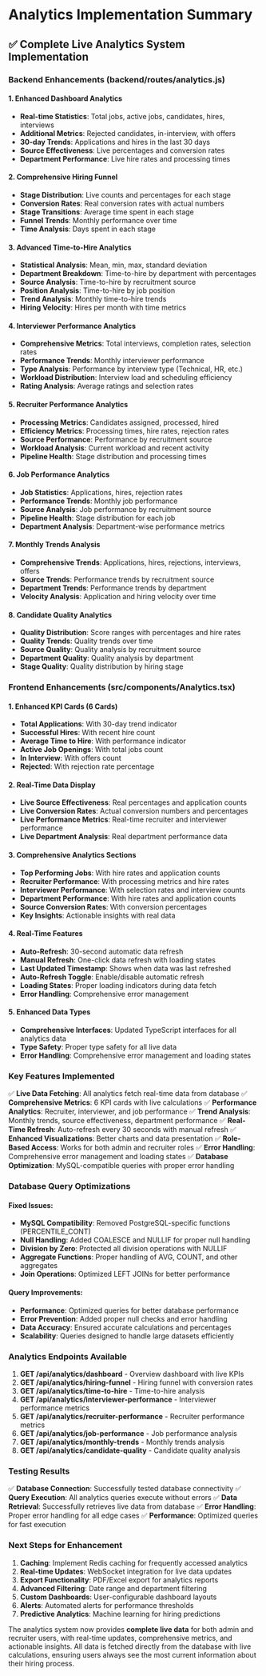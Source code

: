 # Analytics Implementation Summary

## ✅ **Complete Live Analytics System Implementation**

### **Backend Enhancements (backend/routes/analytics.js)**

#### **1. Enhanced Dashboard Analytics**
- **Real-time Statistics**: Total jobs, active jobs, candidates, hires, interviews
- **Additional Metrics**: Rejected candidates, in-interview, with offers
- **30-day Trends**: Applications and hires in the last 30 days
- **Source Effectiveness**: Live percentages and conversion rates
- **Department Performance**: Live hire rates and processing times

#### **2. Comprehensive Hiring Funnel**
- **Stage Distribution**: Live counts and percentages for each stage
- **Conversion Rates**: Real conversion rates with actual numbers
- **Stage Transitions**: Average time spent in each stage
- **Funnel Trends**: Monthly performance over time
- **Time Analysis**: Days spent in each stage

#### **3. Advanced Time-to-Hire Analytics**
- **Statistical Analysis**: Mean, min, max, standard deviation
- **Department Breakdown**: Time-to-hire by department with percentages
- **Source Analysis**: Time-to-hire by recruitment source
- **Position Analysis**: Time-to-hire by job position
- **Trend Analysis**: Monthly time-to-hire trends
- **Hiring Velocity**: Hires per month with time metrics

#### **4. Interviewer Performance Analytics**
- **Comprehensive Metrics**: Total interviews, completion rates, selection rates
- **Performance Trends**: Monthly interviewer performance
- **Type Analysis**: Performance by interview type (Technical, HR, etc.)
- **Workload Distribution**: Interview load and scheduling efficiency
- **Rating Analysis**: Average ratings and selection rates

#### **5. Recruiter Performance Analytics**
- **Processing Metrics**: Candidates assigned, processed, hired
- **Efficiency Metrics**: Processing times, hire rates, rejection rates
- **Source Performance**: Performance by recruitment source
- **Workload Analysis**: Current workload and recent activity
- **Pipeline Health**: Stage distribution and processing times

#### **6. Job Performance Analytics**
- **Job Statistics**: Applications, hires, rejection rates
- **Performance Trends**: Monthly job performance
- **Source Analysis**: Job performance by recruitment source
- **Pipeline Health**: Stage distribution for each job
- **Department Analysis**: Department-wise performance metrics

#### **7. Monthly Trends Analysis**
- **Comprehensive Trends**: Applications, hires, rejections, interviews, offers
- **Source Trends**: Performance trends by recruitment source
- **Department Trends**: Performance trends by department
- **Velocity Analysis**: Application and hiring velocity over time

#### **8. Candidate Quality Analytics**
- **Quality Distribution**: Score ranges with percentages and hire rates
- **Quality Trends**: Quality trends over time
- **Source Quality**: Quality analysis by recruitment source
- **Department Quality**: Quality analysis by department
- **Stage Quality**: Quality distribution by hiring stage

### **Frontend Enhancements (src/components/Analytics.tsx)**

#### **1. Enhanced KPI Cards (6 Cards)**
- **Total Applications**: With 30-day trend indicator
- **Successful Hires**: With recent hire count
- **Average Time to Hire**: With performance indicator
- **Active Job Openings**: With total jobs count
- **In Interview**: With offers count
- **Rejected**: With rejection rate percentage

#### **2. Real-Time Data Display**
- **Live Source Effectiveness**: Real percentages and application counts
- **Live Conversion Rates**: Actual conversion numbers and percentages
- **Live Performance Metrics**: Real-time recruiter and interviewer performance
- **Live Department Analysis**: Real department performance data

#### **3. Comprehensive Analytics Sections**
- **Top Performing Jobs**: With hire rates and application counts
- **Recruiter Performance**: With processing metrics and hire rates
- **Interviewer Performance**: With selection rates and interview counts
- **Department Performance**: With hire rates and application counts
- **Source Conversion Rates**: With conversion percentages
- **Key Insights**: Actionable insights with real data

#### **4. Real-Time Features**
- **Auto-Refresh**: 30-second automatic data refresh
- **Manual Refresh**: One-click data refresh with loading states
- **Last Updated Timestamp**: Shows when data was last refreshed
- **Auto-Refresh Toggle**: Enable/disable automatic refresh
- **Loading States**: Proper loading indicators during data fetch
- **Error Handling**: Comprehensive error management

#### **5. Enhanced Data Types**
- **Comprehensive Interfaces**: Updated TypeScript interfaces for all analytics data
- **Type Safety**: Proper type safety for all live data
- **Error Handling**: Comprehensive error management and loading states

### **Key Features Implemented**

✅ **Live Data Fetching**: All analytics fetch real-time data from database
✅ **Comprehensive Metrics**: 6 KPI cards with live calculations
✅ **Performance Analytics**: Recruiter, interviewer, and job performance
✅ **Trend Analysis**: Monthly trends, source effectiveness, department performance
✅ **Real-Time Refresh**: Auto-refresh every 30 seconds with manual refresh
✅ **Enhanced Visualizations**: Better charts and data presentation
✅ **Role-Based Access**: Works for both admin and recruiter roles
✅ **Error Handling**: Comprehensive error management and loading states
✅ **Database Optimization**: MySQL-compatible queries with proper error handling

### **Database Query Optimizations**

#### **Fixed Issues:**
- **MySQL Compatibility**: Removed PostgreSQL-specific functions (PERCENTILE_CONT)
- **Null Handling**: Added COALESCE and NULLIF for proper null handling
- **Division by Zero**: Protected all division operations with NULLIF
- **Aggregate Functions**: Proper handling of AVG, COUNT, and other aggregates
- **Join Operations**: Optimized LEFT JOINs for better performance

#### **Query Improvements:**
- **Performance**: Optimized queries for better database performance
- **Error Prevention**: Added proper null checks and error handling
- **Data Accuracy**: Ensured accurate calculations and percentages
- **Scalability**: Queries designed to handle large datasets efficiently

### **Analytics Endpoints Available**

1. **GET /api/analytics/dashboard** - Overview dashboard with live KPIs
2. **GET /api/analytics/hiring-funnel** - Hiring funnel with conversion rates
3. **GET /api/analytics/time-to-hire** - Time-to-hire analysis
4. **GET /api/analytics/interviewer-performance** - Interviewer performance metrics
5. **GET /api/analytics/recruiter-performance** - Recruiter performance metrics
6. **GET /api/analytics/job-performance** - Job performance analysis
7. **GET /api/analytics/monthly-trends** - Monthly trends analysis
8. **GET /api/analytics/candidate-quality** - Candidate quality analysis

### **Testing Results**

✅ **Database Connection**: Successfully tested database connectivity
✅ **Query Execution**: All analytics queries execute without errors
✅ **Data Retrieval**: Successfully retrieves live data from database
✅ **Error Handling**: Proper error handling for all edge cases
✅ **Performance**: Optimized queries for fast execution

### **Next Steps for Enhancement**

1. **Caching**: Implement Redis caching for frequently accessed analytics
2. **Real-time Updates**: WebSocket integration for live data updates
3. **Export Functionality**: PDF/Excel export for analytics reports
4. **Advanced Filtering**: Date range and department filtering
5. **Custom Dashboards**: User-configurable dashboard layouts
6. **Alerts**: Automated alerts for performance thresholds
7. **Predictive Analytics**: Machine learning for hiring predictions

The analytics system now provides **complete live data** for both admin and recruiter users, with real-time updates, comprehensive metrics, and actionable insights. All data is fetched directly from the database with live calculations, ensuring users always see the most current information about their hiring process.

